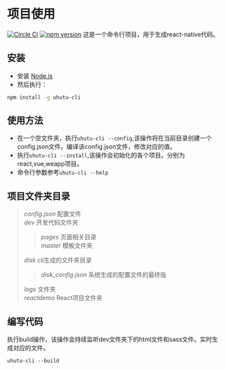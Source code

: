 # 项目使用  
 [![Circle CI](https://circleci.com/gh/uhutu/uhutucli.svg?style=shield)](https://circleci.com/gh/uhutu/uhutucli) [![npm version](https://badge.fury.io/js/uhutu-cli.svg)](https://badge.fury.io/js/uhutu-cli)
这是一个命令行项目，用于生成react-native代码。

## 安装  
* 安装 [Node.js](https://nodejs.org/)  
* 然后执行：  

```bash
npm install -g uhutu-cli
```

## 使用方法  
* 在一个空文件夹，执行`uhutu-cli --config`,该操作将在当前目录创建一个config.json文件。编译该config.json文件，修改对应的值。
* 执行`uhutu-cli --install`,该操作会初始化的各个项目。分别为react,vue,weapp项目。
* 命令行参数参考`uhutu-cli --help`


## 项目文件夹目录

> *config.json*    配置文件  
> *dev*    开发代码文件夹  
>> *pages* 页面相关目录  
>> *master* 模板文件夹  
>
> *disk*   cli生成的文件夹目录  
>> *disk_config.json* 系统生成的配置文件的最终版  
>
> *logs* 文件夹  
> *reactdemo*  React项目文件夹  



## 编写代码

执行build操作，该操作会持续监听dev文件夹下的html文件和sass文件。实时生成对应的文件。
```node
uhutu-cli --build
```

